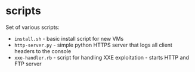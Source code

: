 # scripts

Set of various scripts:

* `install.sh` - basic install script for new VMs
* `http-server.py` - simple python HTTPS server that logs all client headers to the console
* `xxe-handler.rb` - script for handling XXE exploitation - starts HTTP and FTP server

